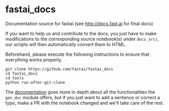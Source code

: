 # fastai_docs
Documentation source for fastai (see http://docs.fast.ai for final docs)

If you want to help us and contribute to the docs, you just have to make modifications to the corresponding source notebook(s) under `docs_src/`, our scripts will then automatically convert them to HTML.

Beforehand, please execute the following instructions to ensure that everything works properly.
```
git clone https://github.com/fastai/fastai_docs
cd fastai_docs
cd tools
python run-after-git-clone
```
The [documentation](http://docs.fast.ai/gen_doc.html#Process-for-contributing-to-the-docs) goes more in depth about all the functionalities the `gen_doc` module offers, but if you just want to add a sentence or correct a typo, make a PR with the notebook changed and we'll take care of the rest.
